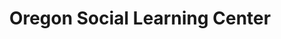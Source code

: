 ---
layout: leaf-node
title: "Oregon Social Learning Center"
title-url: "http://www.oslc.org/"
author: [ "" ]
groups: [ "pedagogical-styles" ]
categories: [ "social-learning" ]
topics: [ "biographies" ]
summary: >
  The Oregon Social Learning Center is a non-profit, collaborative, multidisciplinary research center dedicated to increasing the scientific understanding of social and psychological processes related to healthy development and family functioning. We apply that understanding to the design and evaluation of interventions that strengthen children, adolescents, families, and communities.
cite: >
  
pub-date: 
added_date: 2017-04-29
resource-type: external-page
---